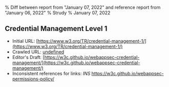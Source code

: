 % Diff between report from "January 07, 2022" and reference report from "January 06, 2022"
% Strudy
% January 07, 2022

## Credential Management Level 1

- Initial URL: [https://www.w3.org/TR/credential-management-1/](https://www.w3.org/TR/credential-management-1/)
- Crawled URL: [undefined](undefined)
- Editor's Draft: [https://w3c.github.io/webappsec-credential-management/](https://w3c.github.io/webappsec-credential-management/)
- Inconsistent references for links: *INS* https://w3c.github.io/webappsec-permissions-policy/



